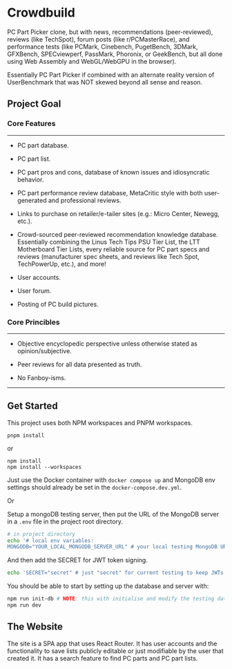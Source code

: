 # Crowdbuild

PC Part Picker clone, but with news, recommendations (peer-reviewed), reviews (like TechSpot), forum posts (like r/PCMasterRace), and performance tests (like PCMark, Cinebench, PugetBench, 3DMark, GFXBench, SPECviewperf, PassMark, Phoronix, or GeekBench, but all done using Web Assembly and WebGL/WebGPU in the browser). 

Essentially PC Part Picker if combined with an alternate reality version of UserBenchmark that was NOT skewed beyond all sense and reason.

## Project Goal

### Core Features
---
 
 - PC part database.

 - PC part list.

 - PC part pros and cons, database of known issues and idiosyncratic behavior.

 - PC part performance review database, MetaCritic style with both user-generated and professional reviews.

 - Links to purchase on retailer/e-tailer sites (e.g.: Micro Center, Newegg, etc.).

 - Crowd-sourced peer-reviewed recommendation knowledge database. Essentially combining the Linus Tech Tips PSU Tier List, the LTT Motherboard Tier Lists, every reliable source for PC part specs and reviews (manufacturer spec sheets, and reviews like Tech Spot, TechPowerUp, etc.), and more!

 - User accounts.

 - User forum.

 - Posting of PC build pictures.

### Core Princibles
---

 - Objective encyclopedic perspective unless otherwise stated as opinion/subjective.

 - Peer reviews for all data presented as truth.

 - No Fanboy-isms.

---
## Get Started

This project uses both NPM workspaces and PNPM workspaces.

```pnpm
pnpm install
```

or

```npm
npm install
npm install --workspaces
```

Just use the Docker container with `docker compose up` and MongoDB env settings should already be set in the `docker-compose.dev.yml`.


Or 

Setup a mongoDB testing server, then put the URL of the MongoDB server in a `.env` file in the project root directory.

```bash
# in project directory
echo '# local env variables:
MONGODB="YOUR_LOCAL_MONGODB_SERVER_URL" # your local testing MongoDB URL, probably like "mongodb://127.0.0.1:27017"' >> .env
```

And then add the SECRET for JWT token signing.

```bash
echo 'SECRET="secret" # just "secret" for current testing to keep JWTs consistant' >> .env
```

You should be able to start by setting up the database and server with:

```bash
npm run init-db # NOTE: this with initialise and modify the testing database
npm run dev
```

## The Website

The site is a SPA app that uses React Router. It has user accounts and the functionality to save lists publicly editable or just modifiable by the user that created it. It has a search feature to find PC parts and PC part lists. 